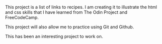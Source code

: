 This project is a list of links to recipes. I am creating it to illustrate the html and css skills that I have learned from The Odin Project and FreeCodeCamp. 

This project will also allow me to practice using Git and Github.

This has been an interesting project to work on. 

